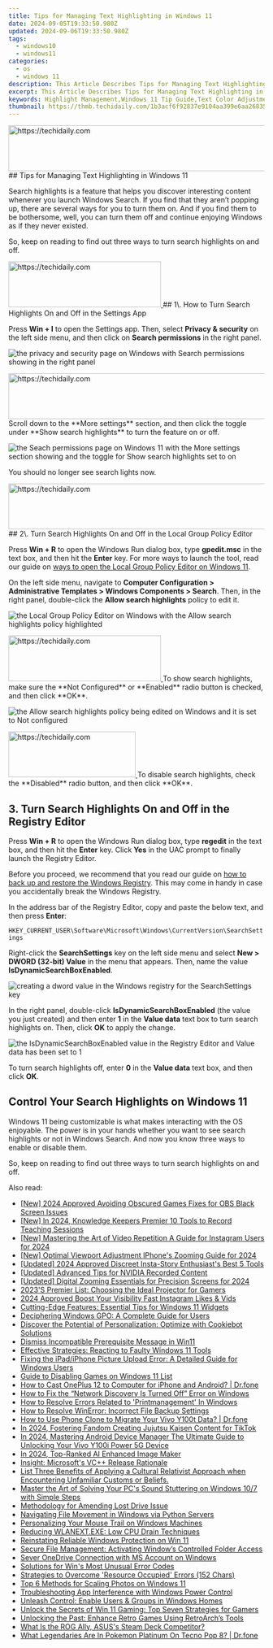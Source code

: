 ```yaml
---
title: Tips for Managing Text Highlighting in Windows 11
date: 2024-09-05T19:33:50.980Z
updated: 2024-09-06T19:33:50.980Z
tags:
  - windows10
  - windows11
categories:
  - os
  - windows 11
description: This Article Describes Tips for Managing Text Highlighting in Windows 11
excerpt: This Article Describes Tips for Managing Text Highlighting in Windows 11
keywords: Highlight Management,Windows 11 Tip Guide,Text Color Adjustment,Highlighter Tools,W11 UI Enhancement,Display Settings Fix,Windows 11 Tips
thumbnail: https://thmb.techidaily.com/1b3acf6f92837e9104aa399e6aa268354b94b6b827af6bb095b68b19082ca48f.png
---
```


<!-- affiliate ads begin -->
<a href="https://appsumo.8odi.net/c/5597632/2130870/7443" target="_top" id="2130870">
  <img src="//a.impactradius-go.com/display-ad/7443-2130870" border="0" alt="https://techidaily.com" width="728" height="90"/>
</a>
<img height="0" width="0" src="https://appsumo.8odi.net/i/5597632/2130870/7443" style="position:absolute;visibility:hidden;" border="0" />
<!-- affiliate ads end -->
## Tips for Managing Text Highlighting in Windows 11

 Search highlights is a feature that helps you discover interesting content whenever you launch Windows Search. If you find that they aren’t popping up, there are several ways for you to turn them on. And if you find them to be bothersome, well, you can turn them off and continue enjoying Windows as if they never existed.

 So, keep on reading to find out three ways to turn search highlights on and off.

<!-- affiliate ads begin -->
<a href="https://aligracehair.sjv.io/c/5597632/2135414/19272" target="_top" id="2135414">
  <img src="//a.impactradius-go.com/display-ad/19272-2135414" border="0" alt="https://techidaily.com" width="300" height="90"/>
</a>
<img height="0" width="0" src="https://aligracehair.sjv.io/i/5597632/2135414/19272" style="position:absolute;visibility:hidden;" border="0" />
<!-- affiliate ads end -->
## 1\. How to Turn Search Highlights On and Off in the Settings App

 Press **Win + I** to open the Settings app. Then, select **Privacy & security** on the left side menu, and then click on **Search permissions** in the right panel.

![the privacy and security page on Windows with Search permissions showing in the right panel](https://static1.makeuseofimages.com/wordpress/wp-content/uploads/2023/05/windows-search-permissions.jpg)

<!-- affiliate ads begin -->
<a href="https://appsumo.8odi.net/c/5597632/2130889/7443" target="_top" id="2130889">
  <img src="//a.impactradius-go.com/display-ad/7443-2130889" border="0" alt="https://techidaily.com" width="600" height="90"/>
</a>
<img height="0" width="0" src="https://appsumo.8odi.net/i/5597632/2130889/7443" style="position:absolute;visibility:hidden;" border="0" />
<!-- affiliate ads end -->
 Scroll down to the **More settings** section, and then click the toggle under **Show search highlights** to turn the feature on or off.

![the Seach permissions page on Windows 11 with the More settings section showing and the toggle for Show search highlights set to on](https://static1.makeuseofimages.com/wordpress/wp-content/uploads/2023/05/windows-search-permissions-settings.jpg)

 You should no longer see search lights now.

<!-- affiliate ads begin -->
<a href="https://wigfever.sjv.io/c/5597632/2014851/22899" target="_top" id="2014851">
  <img src="//a.impactradius-go.com/display-ad/22899-2014851" border="0" alt="https://techidaily.com" width="728" height="90"/>
</a>
<img height="0" width="0" src="https://wigfever.sjv.io/i/5597632/2014851/22899" style="position:absolute;visibility:hidden;" border="0" />
<!-- affiliate ads end -->
## 2\. Turn Search Highlights On and Off in the Local Group Policy Editor

 Press **Win + R** to open the Windows Run dialog box, type **gpedit.msc** in the text box, and then hit the **Enter** key. For more ways to launch the tool, read our guide on [ways to open the Local Group Policy Editor on Windows 11](https://www.makeuseof.com/windows-11-open-local-group-policy-editor/).

 On the left side menu, navigate to **Computer Configuration > Administrative Templates > Windows Components > Search**. Then, in the right panel, double-click the **Allow search highlights** policy to edit it.

![the Local Group Policy Editor on Windows with the Allow search highlights policy highlighted](https://static1.makeuseofimages.com/wordpress/wp-content/uploads/2023/05/lgpe-windows-allow-search-highlights-policy.jpg)

<!-- affiliate ads begin -->
<a href="https://aligracehair.sjv.io/c/5597632/2115932/19272" target="_top" id="2115932">
  <img src="//a.impactradius-go.com/display-ad/19272-2115932" border="0" alt="https://techidaily.com" width="300" height="90"/>
</a>
<img height="0" width="0" src="https://aligracehair.sjv.io/i/5597632/2115932/19272" style="position:absolute;visibility:hidden;" border="0" />
<!-- affiliate ads end -->
 To show search highlights, make sure the **Not Configured** or **Enabled** radio button is checked, and then click **OK**.

![the Allow search highlights policy being edited on Windows and it is set to Not configured](https://static1.makeuseofimages.com/wordpress/wp-content/uploads/2023/05/allow-search-highlights-not-configured-windows.jpg)

<!-- affiliate ads begin -->
<a href="https://bluettius.sjv.io/c/5597632/2139108/17108" target="_top" id="2139108">
  <img src="//a.impactradius-go.com/display-ad/17108-2139108" border="0" alt="https://techidaily.com" width="250" height="90"/>
</a>
<img height="0" width="0" src="https://bluettius.sjv.io/i/5597632/2139108/17108" style="position:absolute;visibility:hidden;" border="0" />
<!-- affiliate ads end -->
 To disable search highlights, check the **Disabled** radio button, and then click **OK**.

## 3\. Turn Search Highlights On and Off in the Registry Editor

 Press **Win + R** to open the Windows Run dialog box, type **regedit** in the text box, and then hit the **Enter** key. Click **Yes** in the UAC prompt to finally launch the Registry Editor.

 Before you proceed, we recommend that you read our guide on [how to back up and restore the Windows Registry](https://www.makeuseof.com/tag/backup-restore-windows-registry/). This may come in handy in case you accidentally break the Windows Registry.

 In the address bar of the Registry Editor, copy and paste the below text, and then press **Enter**:

`HKEY_CURRENT_USER\Software\Microsoft\Windows\CurrentVersion\SearchSettings`

 Right-click the **SearchSettings** key on the left side menu and select **New > DWORD (32-bit) Value** in the menu that appears. Then, name the value **IsDynamicSearchBoxEnabled**.

![creating a dword value in the Windows registry for the SearchSettings key](https://static1.makeuseofimages.com/wordpress/wp-content/uploads/2023/05/creating-dword-windows-registry.jpg)

 In the right panel, double-click **IsDynamicSearchBoxEnabled** (the value you just created) and then enter **1** in the **Value data** text box to turn search highlights on. Then, click **OK** to apply the change.

![the IsDynamicSearchBoxEnabled value in the Registry Editor and Value data has been set to 1](https://static1.makeuseofimages.com/wordpress/wp-content/uploads/2023/05/editing-isdynamicsearchboxenabled-value-windows-registry.jpg)

 To turn search highlights off, enter **0** in the **Value data** text box, and then click **OK**.

## Control Your Search Highlights on Windows 11

 Windows 11 being customizable is what makes interacting with the OS enjoyable. The power is in your hands whether you want to see search highlights or not in Windows Search. And now you know three ways to enable or disable them.

 So, keep on reading to find out three ways to turn search highlights on and off.

<span class="atpl-alsoreadstyle">Also read:</span>
<div><ul>
<li><a href="https://screen-activity-recording.techidaily.com/new-2024-approved-avoiding-obscured-games-fixes-for-obs-black-screen-issues/"><u>[New] 2024 Approved Avoiding Obscured Games Fixes for OBS Black Screen Issues</u></a></li>
<li><a href="https://on-screen-recording.techidaily.com/new-in-2024-knowledge-keepers-premier-10-tools-to-record-teaching-sessions/"><u>[New] In 2024, Knowledge Keepers Premier 10 Tools to Record Teaching Sessions</u></a></li>
<li><a href="https://instagram-videos.techidaily.com/new-mastering-the-art-of-video-repetition-a-guide-for-instagram-users-for-2024/"><u>[New] Mastering the Art of Video Repetition A Guide for Instagram Users for 2024</u></a></li>
<li><a href="https://fox-http.techidaily.com/new-optimal-viewport-adjustment-iphones-zooming-guide-for-2024/"><u>[New] Optimal Viewport Adjustment IPhone's Zooming Guide for 2024</u></a></li>
<li><a href="https://instagram-videos.techidaily.com/updated-2024-approved-discreet-insta-story-enthusiasts-best-5-tools/"><u>[Updated] 2024 Approved Discreet Insta-Story Enthusiast's Best 5 Tools</u></a></li>
<li><a href="https://digital-screen-recording.techidaily.com/updated-advanced-tips-for-nvidia-recorded-content/"><u>[Updated] Advanced Tips for NVIDIA Recorded Content</u></a></li>
<li><a href="https://vp-tips.techidaily.com/updated-digital-zooming-essentials-for-precision-screens-for-2024/"><u>[Updated] Digital Zooming Essentials for Precision Screens for 2024</u></a></li>
<li><a href="https://buynow-marvelous.techidaily.com/2023s-premier-list-choosing-the-ideal-projector-for-gamers/"><u>2023'S Premier List: Choosing the Ideal Projector for Gamers</u></a></li>
<li><a href="https://instagram-videos.techidaily.com/2024-approved-boost-your-visibility-fast-instagram-likes-and-vids/"><u>2024 Approved Boost Your Visibility Fast Instagram Likes & Vids</u></a></li>
<li><a href="https://win11-tips.techidaily.com/cutting-edge-features-essential-tips-for-windows-11-widgets/"><u>Cutting-Edge Features: Essential Tips for Windows 11 Widgets</u></a></li>
<li><a href="https://win11-tips.techidaily.com/deciphering-windows-gpo-a-complete-guide-for-users/"><u>Deciphering Windows GPO: A Complete Guide for Users</u></a></li>
<li><a href="https://data-safeguard.techidaily.com/discover-the-potential-of-personalization-optimize-with-cookiebot-solutions/"><u>Discover the Potential of Personalization: Optimize with Cookiebot Solutions</u></a></li>
<li><a href="https://win11-tips.techidaily.com/dismiss-incompatible-prerequisite-message-in-win11/"><u>Dismiss Incompatible Prerequisite Message in Win11</u></a></li>
<li><a href="https://win11-tips.techidaily.com/effective-strategies-reacting-to-faulty-windows-11-tools/"><u>Effective Strategies: Reacting to Faulty Windows 11 Tools</u></a></li>
<li><a href="https://win11-tips.techidaily.com/fixing-the-ipadiphone-picture-upload-error-a-detailed-guide-for-windows-users/"><u>Fixing the iPad/iPhone Picture Upload Error: A Detailed Guide for Windows Users</u></a></li>
<li><a href="https://win11-tips.techidaily.com/guide-to-disabling-games-on-windows-11-list/"><u>Guide to Disabling Games on Windows 11 List</u></a></li>
<li><a href="https://screen-mirror.techidaily.com/how-to-cast-oneplus-12-to-computer-for-iphone-and-android-drfone-by-drfone-android/"><u>How to Cast OnePlus 12 to Computer for iPhone and Android? | Dr.fone</u></a></li>
<li><a href="https://win11-tips.techidaily.com/how-to-fix-the-network-discovery-is-turned-off-error-on-windows/"><u>How to Fix the “Network Discovery Is Turned Off” Error on Windows</u></a></li>
<li><a href="https://win11-tips.techidaily.com/how-to-resolve-errors-related-to-printmanagement-in-windows/"><u>How to Resolve Errors Related to 'Printmanagement' In Windows</u></a></li>
<li><a href="https://win11-tips.techidaily.com/how-to-resolve-winerror-incorrect-file-backup-settings/"><u>How to Resolve WinError: Incorrect File Backup Settings</u></a></li>
<li><a href="https://android-transfer.techidaily.com/how-to-use-phone-clone-to-migrate-your-vivo-y100t-data-drfone-by-drfone-transfer-from-android-transfer-from-android/"><u>How to Use Phone Clone to Migrate Your Vivo Y100t Data? | Dr.fone</u></a></li>
<li><a href="https://tiktok-clips.techidaily.com/in-2024-fostering-fandom-creating-jujutsu-kaisen-content-for-tiktok/"><u>In 2024, Fostering Fandom Creating Jujutsu Kaisen Content for TikTok</u></a></li>
<li><a href="https://unlock-android.techidaily.com/in-2024-mastering-android-device-manager-the-ultimate-guide-to-unlocking-your-vivo-y100i-power-5g-device-by-drfone-android/"><u>In 2024, Mastering Android Device Manager The Ultimate Guide to Unlocking Your Vivo Y100i Power 5G Device</u></a></li>
<li><a href="https://some-approaches.techidaily.com/in-2024-top-ranked-ai-enhanced-image-maker/"><u>In 2024, Top-Ranked AI Enhanced Image Maker</u></a></li>
<li><a href="https://win11-tips.techidaily.com/insight-microsofts-vcplusplus-release-rationale/"><u>Insight: Microsoft's VC++ Release Rationale</u></a></li>
<li><a href="https://win11-tips.techidaily.com/list-three-benefits-of-applying-a-cultural-relativist-approach-when-encountering-unfamiliar-customs-or-beliefs/"><u>List Three Benefits of Applying a Cultural Relativist Approach when Encountering Unfamiliar Customs or Beliefs.</u></a></li>
<li><a href="https://sound-issues.techidaily.com/master-the-art-of-solving-your-pcs-sound-stuttering-on-windows-107-with-simple-steps/"><u>Master the Art of Solving Your PC's Sound Stuttering on Windows 10/7 with Simple Steps</u></a></li>
<li><a href="https://win11-tips.techidaily.com/methodology-for-amending-lost-drive-issue/"><u>Methodology for Amending Lost Drive Issue</u></a></li>
<li><a href="https://win11-tips.techidaily.com/navigating-file-movement-in-windows-via-python-servers/"><u>Navigating File Movement in Windows via Python Servers</u></a></li>
<li><a href="https://win11-tips.techidaily.com/personalizing-your-mouse-trail-on-windows-machines/"><u>Personalizing Your Mouse Trail on Windows Machines</u></a></li>
<li><a href="https://win11-tips.techidaily.com/reducing-wlanextexe-low-cpu-drain-techniques/"><u>Reducing WLANEXT.EXE: Low CPU Drain Techniques</u></a></li>
<li><a href="https://win11-tips.techidaily.com/reinstating-reliable-windows-protection-on-win-11/"><u>Reinstating Reliable Windows Protection on Win 11</u></a></li>
<li><a href="https://win11-tips.techidaily.com/secure-file-management-activating-windows-controlled-folder-access/"><u>Secure File Management: Activating Window’s Controlled Folder Access</u></a></li>
<li><a href="https://win11-tips.techidaily.com/sever-onedrive-connection-with-ms-account-on-windows/"><u>Sever OneDrive Connection with MS Account on Windows</u></a></li>
<li><a href="https://win11-tips.techidaily.com/solutions-for-wins-most-unusual-error-codes/"><u>Solutions for Win's Most Unusual Error Codes</u></a></li>
<li><a href="https://win11-tips.techidaily.com/strategies-to-overcome-resource-occupied-errors-152-chars/"><u>Strategies to Overcome 'Resource Occupied' Errors (152 Chars)</u></a></li>
<li><a href="https://win11-tips.techidaily.com/top-6-methods-for-scaling-photos-on-windows-11/"><u>Top 6 Methods for Scaling Photos on Windows 11</u></a></li>
<li><a href="https://win11-tips.techidaily.com/troubleshooting-app-interference-with-windows-power-control/"><u>Troubleshooting App Interference with Windows Power Control</u></a></li>
<li><a href="https://win11-tips.techidaily.com/unleash-control-enable-users-and-groups-in-windows-homes/"><u>Unleash Control: Enable Users & Groups in Windows Homes</u></a></li>
<li><a href="https://win11-tips.techidaily.com/unlock-the-secrets-of-win-11-gaming-top-seven-strategies-for-gamers/"><u>Unlock the Secrets of Win 11 Gaming: Top Seven Strategies for Gamers</u></a></li>
<li><a href="https://win11-tips.techidaily.com/unlocking-the-past-enhance-retro-games-using-retroarchs-tools/"><u>Unlocking the Past: Enhance Retro Games Using RetroArch’s Tools</u></a></li>
<li><a href="https://win11-tips.techidaily.com/what-is-the-rog-ally-asuss-steam-deck-competitor/"><u>What Is the ROG Ally, ASUS's Steam Deck Competitor?</u></a></li>
<li><a href="https://android-pokemon-go.techidaily.com/what-legendaries-are-in-pokemon-platinum-on-tecno-pop-8-drfone-by-drfone-virtual-android/"><u>What Legendaries Are In Pokemon Platinum On Tecno Pop 8? | Dr.fone</u></a></li>
</ul></div>

<ins class="adsbygoogle"
      style="display:block"
      data-ad-client="ca-pub-7571918770474297"
      data-ad-slot="8358498916"
      data-ad-format="auto"
      data-full-width-responsive="true"></ins>